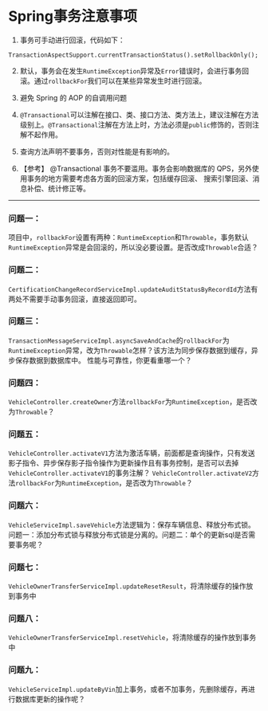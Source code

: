 # Spring事务注意事项

1. 事务可手动进行回滚，代码如下：
```
TransactionAspectSupport.currentTransactionStatus().setRollbackOnly();
```
2. 默认，事务会在发生`RuntimeException`异常及`Error`错误时，会进行事务回滚。通过`rollbackFor`我们可以在某些异常发生时进行回滚。

3. 避免 Spring 的 AOP 的自调用问题

4. `@Transactional`可以注解在接口、类、接口方法、类方法上，建议注解在方法级别上。`@Transactional`注解在方法上时，方法必须是`public`修饰的，否则注解不起作用。
   
5. 查询方法声明不要事务，否则对性能是有影响的。

6. 【参考】 @Transactional 事务不要滥用。事务会影响数据库的 QPS，另外使用事务的地方需要考虑各方面的回滚方案，包括缓存回滚、
搜索引擎回滚、消息补偿、统计修正等。


<hr>

### 问题一：  
项目中，`rollbackFor`设置有两种：`RuntimeException`和`Throwable`，事务默认`RuntimeException`异常是会回滚的，所以没必要设置。是否改成`Throwable`合适？

### 问题二：  
`CertificationChangeRecordServiceImpl.updateAuditStatusByRecordId`方法有两处不需要手动事务回滚，直接返回即可。

### 问题三：
`TransactionMessageServiceImpl.asyncSaveAndCache`的`rollbackFor`为`RuntimeException`异常，改为`Throwable`怎样？该方法为同步保存数据到缓存，异步保存数据到数据库中。
性能与可靠性，你更看重哪一个？

### 问题四：

`VehicleController.createOwner`方法`rollbackFor`为`RuntimeException`，是否改为`Throwable`？

### 问题五：

`VehicleController.activateV1`方法为激活车辆，前面都是查询操作，只有发送影子指令、异步保存影子指令操作为更新操作且有事务控制，是否可以去掉`VehicleController.activateV1`的事务注解？
`VehicleController.activateV2`方法`rollbackFor`为`RuntimeException`，是否改为`Throwable`？

### 问题六：

`VehicleServiceImpl.saveVehicle`方法逻辑为：保存车辆信息、释放分布式锁。问题一：添加分布式锁与释放分布式锁是分离的。问题二：单个的更新sql是否需要事务呢？

### 问题七：

`VehicleOwnerTransferServiceImpl.updateResetResult`，将清除缓存的操作放到事务中
### 问题八：

`VehicleOwnerTransferServiceImpl.resetVehicle`，将清除缓存的操作放到事务中

### 问题九：
`VehicleServiceImpl.updateByVin`加上事务，或者不加事务，先删除缓存，再进行数据库更新的操作呢？






